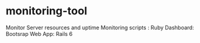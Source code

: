 # monitoring-tool
Monitor Server resources and uptime 
Monitoring scripts : Ruby
Dashboard: Bootsrap
Web App: Rails 6
